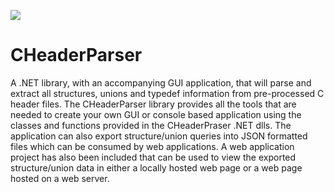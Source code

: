 ![](http://www.tiferix.com/Logos/CHeaderParserLogo.jpg)

# CHeaderParser
A .NET library, with an accompanying GUI application, that will parse and extract all structures, unions and typedef information from pre-processed C header files.   The CHeaderParser library provides all the tools that are needed to create your own GUI or console based application using the classes and functions provided in the CHeaderPraser .NET dlls.   The application can also export structure/union queries into JSON formatted files which can be consumed by web applications.  A web application project has also been included that can be used to view the exported structure/union data in either a locally hosted web page or a web page hosted on a web server.  
